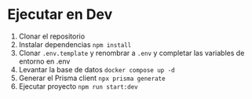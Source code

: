 # Ejecutar en Dev

1. Clonar el repositorio
2. Instalar dependencias `npm install`
3. Clonar `.env.template` y renombrar a `.env` y completar las variables de entorno en .env
4. Levantar la base de datos `docker compose up -d`
5. Generar el Prisma client `npx prisma generate`
6. Ejecutar proyecto `npm run start:dev`
